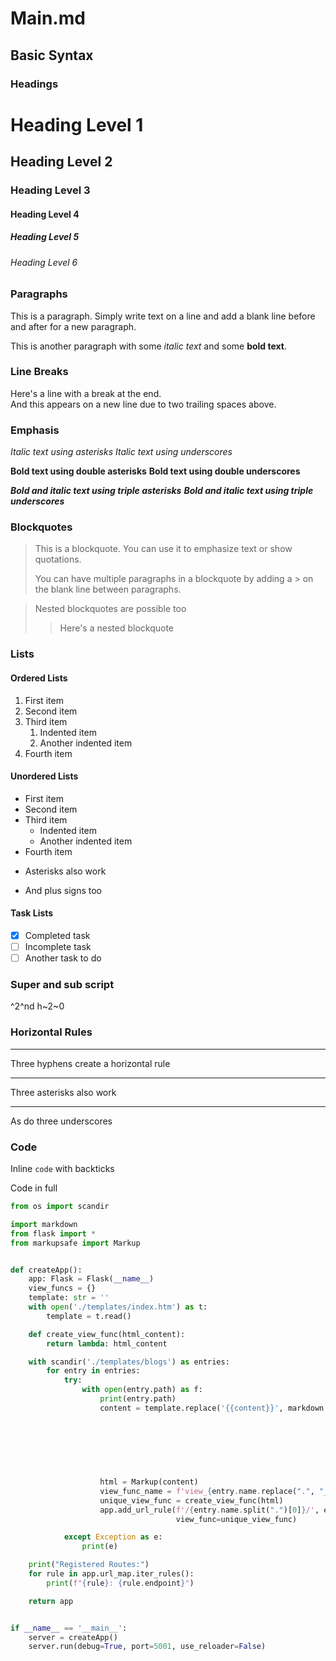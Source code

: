 # Main.md

## Basic Syntax

### Headings
# Heading Level 1
## Heading Level 2
### Heading Level 3
#### Heading Level 4
##### Heading Level 5
###### Heading Level 6

### Paragraphs

This is a paragraph. Simply write text on a line and add a blank line before and after for a new paragraph.

This is another paragraph with some *italic text* and some **bold text**.

### Line Breaks
Here's a line with a break at the end.  
And this appears on a new line due to two trailing spaces above.

### Emphasis
*Italic text using asterisks*
_Italic text using underscores_

**Bold text using double asterisks**
__Bold text using double underscores__

***Bold and italic text using triple asterisks***
___Bold and italic text using triple underscores___

### Blockquotes
> This is a blockquote. You can use it to emphasize text or show quotations.
>
> You can have multiple paragraphs in a blockquote by adding a > on the blank line between paragraphs.

> Nested blockquotes are possible too
>> Here's a nested blockquote

### Lists

#### Ordered Lists
1. First item
2. Second item
3. Third item
    1. Indented item
    2. Another indented item
4. Fourth item

#### Unordered Lists
- First item
- Second item
- Third item
    - Indented item
    - Another indented item
- Fourth item

* Asterisks also work
+ And plus signs too

#### Task Lists
- [x] Completed task
- [ ] Incomplete task
- [ ] Another task to do
### Super and sub script

^2^nd h~2~0

### Horizontal Rules

---
Three hyphens create a horizontal rule

***
Three asterisks also work

___
As do three underscores

### Code

Inline `code` with backticks

Code in full 

```python
from os import scandir

import markdown
from flask import *
from markupsafe import Markup


def createApp():
    app: Flask = Flask(__name__)
    view_funcs = {}
    template: str = ''
    with open('./templates/index.htm') as t:
        template = t.read()

    def create_view_func(html_content):
        return lambda: html_content

    with scandir('./templates/blogs') as entries:
        for entry in entries:
            try:
                with open(entry.path) as f:
                    print(entry.path)
                    content = template.replace('{{content}}', markdown.markdown(f.read(),
                                                                                extensions=['extra', 'admonition',
                                                                                            'codehilite',
                                                                                            'legacy_attrs', 'legacy_em',
                                                                                            'meta', 'nl2br',
                                                                                            'sane_lists', 'smarty',
                                                                                            'toc', 'wikilinks']))

                    html = Markup(content)
                    view_func_name = f'view_{entry.name.replace(".", "_")}'  # Generate a unique name
                    unique_view_func = create_view_func(html)
                    app.add_url_rule(f'/{entry.name.split(".")[0]}/', endpoint=view_func_name,
                                     view_func=unique_view_func)

            except Exception as e:
                print(e)

    print("Registered Routes:")
    for rule in app.url_map.iter_rules():
        print(f"{rule}: {rule.endpoint}")

    return app


if __name__ == '__main__':
    server = createApp()
    server.run(debug=True, port=5001, use_reloader=False)
```